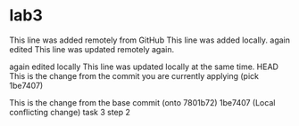 # lab3
This line was added remotely from GitHub
This line was added locally.
again edited
This line was updated remotely again.

again edited locally
This line was updated locally at the same time.
 HEAD
This is the change from the commit you are currently applying (pick 1be7407)

This is the change from the base commit (onto 7801b72)
 1be7407 (Local conflicting change)
task 3 step 2
